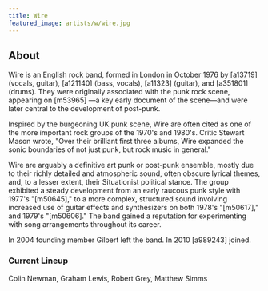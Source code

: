 ```yaml
---
title: Wire
featured_image: artists/w/wire.jpg
---
```

## About

Wire is an English rock band, formed in London in October 1976 by [a13719] (vocals, guitar), [a121140] (bass, vocals), [a11323] (guitar), and [a351801] (drums). They were originally associated with the punk rock scene, appearing on [m53965] —a key early document of the scene—and were later central to the development of post-punk.

Inspired by the burgeoning UK punk scene, Wire are often cited as one of the more important rock groups of the 1970's and 1980's. Critic Stewart Mason wrote, "Over their brilliant first three albums, Wire expanded the sonic boundaries of not just punk, but rock music in general."

Wire are arguably a definitive art punk or post-punk ensemble, mostly due to their richly detailed and atmospheric sound, often obscure lyrical themes, and, to a lesser extent, their Situationist political stance. The group exhibited a steady development from an early raucous punk style with 1977's "[m50645]," to a more complex, structured sound involving increased use of guitar effects and synthesizers on both 1978's "[m50617]," and 1979's "[m50606]." The band gained a reputation for experimenting with song arrangements throughout its career.

In 2004 founding member Gilbert left the band. In 2010 [a989243] joined.

### Current Lineup

Colin Newman, Graham Lewis, Robert Grey, Matthew Simms

